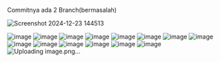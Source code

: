 Commitnya ada 2 Branch(bermasalah)

![Screenshot 2024-12-23 144513](https://github.com/user-attachments/assets/9ecec38b-7b90-473b-b85c-da5907ecd8db)

![image](https://github.com/user-attachments/assets/ada9808e-02a6-474d-adcf-5029e45c2ae2)
![image](https://github.com/user-attachments/assets/5cb03a92-f7f9-4ef2-8610-f23bd205885f)
![image](https://github.com/user-attachments/assets/7261cb08-53d9-4b8e-a654-4ad3d174d05e)
![image](https://github.com/user-attachments/assets/e32a151c-3111-4b9a-aca9-34d2db5eebb2)
![image](https://github.com/user-attachments/assets/d4d65611-e35e-4173-86b8-ee104d26a278)
![image](https://github.com/user-attachments/assets/2fba516a-6977-44e3-9f66-90d8b8999759)
![image](https://github.com/user-attachments/assets/46062d3d-82ba-4d14-8c74-889e6df38b6c)
![image](https://github.com/user-attachments/assets/9ce8114b-b58f-4ba5-ba9e-7dd88d688d02)
![image](https://github.com/user-attachments/assets/12b33527-0a66-4717-bc8e-9b48d9a39d66)
![image](https://github.com/user-attachments/assets/0e3340ff-e83f-4973-8e3d-2b28a6aa6566)
![image](https://github.com/user-attachments/assets/96fbe24a-8b7c-46a1-888c-e45c72aebc54)
![image](https://github.com/user-attachments/assets/358a806d-3e40-4ed6-ac38-a68d50799d6f)
![image](https://github.com/user-attachments/assets/519254c1-b369-444a-90d6-693f2f4af0fa)
![image](https://github.com/user-attachments/assets/c1a0c1b3-9d0d-4899-b434-f96d5a2283a7)
![Uploading image.png…]()
